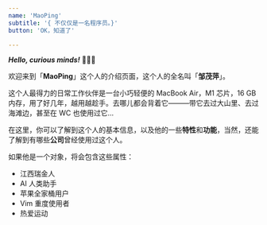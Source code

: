 ```yaml
---
name: 'MaoPing'
subtitle: '{ 不仅仅是一名程序员。}'
button: 'OK，知道了'

---
```


***Hello, curious minds!*** 👋👋👋

欢迎来到「**MaoPing**」这个人的介绍页面，这个人的全名叫「**邹茂萍**」。

这个人最得力的日常工作伙伴是一台小巧轻便的 MacBook Air，M1 芯片，16 GB 内存，用了好几年，越用越趁手。去哪儿都会背着它———带它去过大山里、去过海滩边，甚至在 WC 也使用过它...

在这里，你可以了解到这个人的基本信息，以及他的一些**特性**和**功能**，当然，还能了解到有哪些**公司**曾经使用过这个人。

如果他是一个对象，将会包含这些属性：
- 江西瑞金人
- AI 人类助手
- 苹果全家桶用户
- Vim 重度使用者
- 热爱运动
